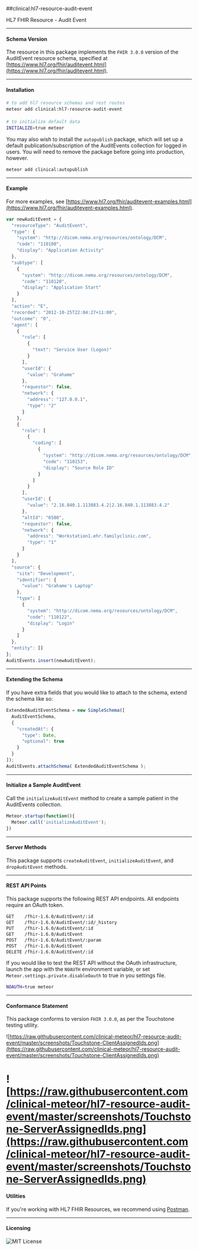 ##clinical:hl7-resource-audit-event

HL7 FHIR Resource - Audit Event

--------------------------------------------  
#### Schema Version 

The resource in this package implements the `FHIR 3.0.0` version of the AuditEvent resource schema, specified at  [https://www.hl7.org/fhir/auditevent.html](https://www.hl7.org/fhir/auditevent.html).  


--------------------------------------------  
#### Installation  

````bash
# to add hl7 resource schemas and rest routes
meteor add clinical:hl7-resource-audit-event

# to initialize default data
INITIALIZE=true meteor
````

You may also wish to install the `autopublish` package, which will set up a default publication/subscription of the AuditEvents collection for logged in users.  You will need to remove the package before going into production, however.

```bash
meteor add clinical:autopublish  
```


--------------------------------------------  
#### Example    
For more examples, see [https://www.hl7.org/fhir/auditevent-examples.html](https://www.hl7.org/fhir/auditevent-examples.html).

```js
var newAuditEvent = {
  "resourceType": "AuditEvent",
  "type": {
    "system": "http://dicom.nema.org/resources/ontology/DCM",
    "code": "110100",
    "display": "Application Activity"
  },
  "subtype": [
    {
      "system": "http://dicom.nema.org/resources/ontology/DCM",
      "code": "110120",
      "display": "Application Start"
    }
  ],
  "action": "E",
  "recorded": "2012-10-25T22:04:27+11:00",
  "outcome": "0",
  "agent": [
    {
      "role": [
        {
          "text": "Service User (Logon)"
        }
      ],
      "userId": {
        "value": "Grahame"
      },
      "requestor": false,
      "network": {
        "address": "127.0.0.1",
        "type": "2"
      }
    },
    {
      "role": [
        {
          "coding": [
            {
              "system": "http://dicom.nema.org/resources/ontology/DCM",
              "code": "110153",
              "display": "Source Role ID"
            }
          ]
        }
      ],
      "userId": {
        "value": "2.16.840.1.113883.4.2|2.16.840.1.113883.4.2"
      },
      "altId": "6580",
      "requestor": false,
      "network": {
        "address": "Workstation1.ehr.familyclinic.com",
        "type": "1"
      }
    }
  ],
  "source": {
    "site": "Development",
    "identifier": {
      "value": "Grahame's Laptop"
    },
    "type": [
      {
        "system": "http://dicom.nema.org/resources/ontology/DCM",
        "code": "110122",
        "display": "Login"
      }
    ]
  },
  "entity": []
};
AuditEvents.insert(newAuditEvent);
```

--------------------------------------------  
#### Extending the Schema  

If you have extra fields that you would like to attach to the schema, extend the schema like so:  

```js
ExtendedAuditEventSchema = new SimpleSchema([
  AuditEventSchema,
  {
    "createdAt": {
      "type": Date,
      "optional": true
    }
  }
]);
AuditEvents.attachSchema( ExtendedAuditEventSchema );
```

--------------------------------------------  
#### Initialize a Sample AuditEvent  

Call the `initializeAuditEvent` method to create a sample patient in the AuditEvents collection.

```js
Meteor.startup(function(){
  Meteor.call('initializeAuditEvent');
})
```
--------------------------------------------  
#### Server Methods  

This package supports `createAuditEvent`, `initializeAuditEvent`, and `dropAuditEvent` methods.

--------------------------------------------  
#### REST API Points    

This package supports the following REST API endpoints.  All endpoints require an OAuth token.  

```
GET    /fhir-1.6.0/AuditEvent/:id    
GET    /fhir-1.6.0/AuditEvent/:id/_history  
PUT    /fhir-1.6.0/AuditEvent/:id  
GET    /fhir-1.6.0/AuditEvent  
POST   /fhir-1.6.0/AuditEvent/:param  
POST   /fhir-1.6.0/AuditEvent  
DELETE /fhir-1.6.0/AuditEvent/:id
```

If you would like to test the REST API without the OAuth infrastructure, launch the app with the `NOAUTH` environment variable, or set `Meteor.settings.private.disableOauth` to true in you settings file.

```bash
NOAUTH=true meteor
```

--------------------------------------------  
#### Conformance Statement  

This package conforms to version `FHIR 3.0.0`, as per the Touchstone testing utility.  

![https://raw.githubusercontent.com/clinical-meteor/hl7-resource-audit-event/master/screenshots/Touchstone-ClientAssignedIds.png](https://raw.githubusercontent.com/clinical-meteor/hl7-resource-audit-event/master/screenshots/Touchstone-ClientAssignedIds.png)  

![https://raw.githubusercontent.com/clinical-meteor/hl7-resource-audit-event/master/screenshots/Touchstone-ServerAssignedIds.png](https://raw.githubusercontent.com/clinical-meteor/hl7-resource-audit-event/master/screenshots/Touchstone-ServerAssignedIds.png)  
===============================
#### Utilities  

If you're working with HL7 FHIR Resources, we recommend using [Postman](https://chrome.google.com/webstore/detail/postman/fhbjgbiflinjbdggehcddcbncdddomop?hl=en).


--------------------------------------------  
#### Licensing  

![MIT License](https://img.shields.io/badge/license-MIT-blue.svg)
